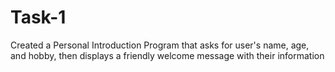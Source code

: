 # Task-1
Created a Personal Introduction Program that asks for user's name, age, and hobby, then displays a friendly welcome message with their information
